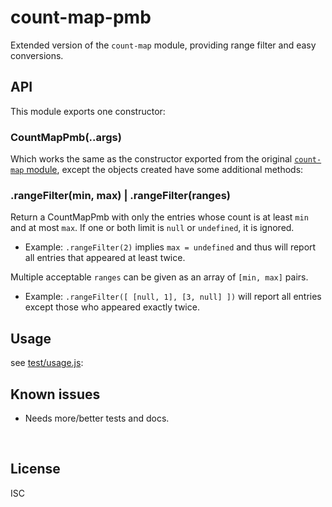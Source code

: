 ﻿
<!--#echo json="package.json" key="name" underline="=" -->
count-map-pmb
=============
<!--/#echo -->

<!--#echo json="package.json" key="description" -->
Extended version of the `count-map` module, providing range filter and easy
conversions.
<!--/#echo -->



API
---

This module exports one constructor:

### CountMapPmb(..args)

Which works the same as the constructor exported from the original
[`count-map` module](https://github.com/czycha/count-map),
except the objects created have some additional methods:


### .rangeFilter(min, max) | .rangeFilter(ranges)

Return a CountMapPmb with only the entries whose count is at least `min`
and at most `max`. If one or both limit is `null` or `undefined`,
it is ignored.

* Example: `.rangeFilter(2)` implies `max = undefined` and thus will report
  all entries that appeared at least twice.

Multiple acceptable `ranges` can be given as an array of `[min, max]` pairs.

* Example: `.rangeFilter([ [null, 1], [3, null] ])` will report
  all entries except those who appeared exactly twice.









Usage
-----

see [test/usage.js](test/usage.js):


<!--#toc stop="scan" -->



Known issues
------------

* Needs more/better tests and docs.




&nbsp;


License
-------
<!--#echo json="package.json" key=".license" -->
ISC
<!--/#echo -->
